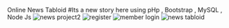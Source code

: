Online News Tabloid #Its a new story here
using pHp , Bootstrap , MySQL , Node Js
![news project2](https://github.com/Quintony1/Online-News-Tabloid/assets/104761053/1681578a-4b5c-4e83-87fb-4741ea65cae9)
![register](https://github.com/Quintony1/Online-News-Tabloid/assets/104761053/120c7856-0c7a-4df4-bed3-b6532aaa4dfd)
![member login](https://github.com/Quintony1/Online-News-Tabloid/assets/104761053/6d375379-9eb9-4ff6-b7aa-95f5d676f61d)
![news tabloid](https://github.com/Quintony1/Online-News-Tabloid/assets/104761053/f6e99553-7954-4462-bf80-8a55dbf72fbf)
